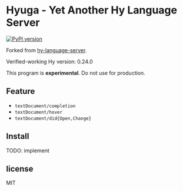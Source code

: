Hyuga - Yet Another Hy Language Server
======================================

[![PyPI version](https://badge.fury.io/py/hyuga.svg)](https://pypi.org/project/hyuga)

Forked from [hy-language-server](https://github.com/rinx/hy-language-server).

Verified-working Hy version: 0.24.0

This program is **experimental**. Do not use for production.

## Feature

- `textDocument/completion`
- `textDocument/hover`
- `textDocument/did{Open,Change}`

## Install

TODO: implement

## license

MIT
